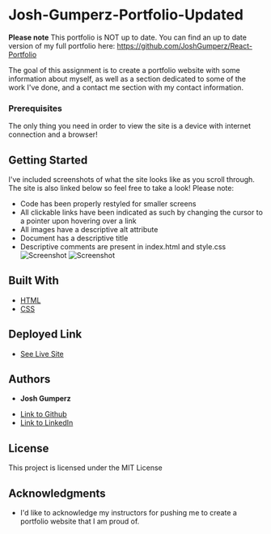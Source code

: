# Josh-Gumperz-Portfolio-Updated

**Please note**
This portfolio is NOT up to date. You can find an up to date version of my full portfolio here: https://github.com/JoshGumperz/React-Portfolio

The goal of this assignment is to create a portfolio website with some information about myself, as well as a section dedicated to some of the work I've done, and a contact me section with my contact information.

### Prerequisites

The only thing you need in order to view the site is a device with internet connection and a browser!

## Getting Started

I've included screenshots of what the site looks like as you scroll through. The site is also linked below so feel free to take a look! Please note:
- Code has been properly restyled for smaller screens
- All clickable links have been indicated as such by changing the cursor to a pointer upon hovering over a link
- All images have a descriptive alt attribute
- Document has a descriptive title
- Descriptive comments are present in index.html and style.css
![Screenshot](https://i.imgur.com/Y2XoSYT.png)
![Screenshot](https://i.imgur.com/kV0KznI.png)


## Built With

* [HTML](https://developer.mozilla.org/en-US/docs/Web/HTML)
* [CSS](https://developer.mozilla.org/en-US/docs/Web/CSS)

## Deployed Link

* [See Live Site](https://joshgumperz.github.io/Josh-Gumperz-Portfolio-Updated/)


## Authors

* **Josh Gumperz** 

- [Link to Github](https://github.com/JoshGumperz)
- [Link to LinkedIn](https://www.linkedin.com/in/josh-gumperz-8706a8185/)

## License

This project is licensed under the MIT License 

## Acknowledgments

* I'd like to acknowledge my instructors for pushing me to create a portfolio website that I am proud of.